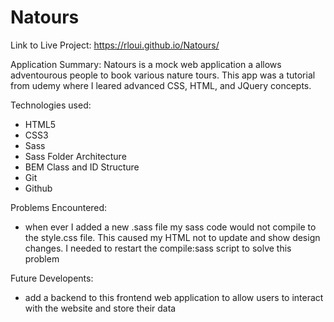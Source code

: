 # Natours

Link to Live Project: https://rloui.github.io/Natours/

Application Summary: Natours is a mock web application a allows adventourous people to book various nature tours. This app was a tutorial from udemy where I leared advanced CSS, HTML, and JQuery concepts.

Technologies used:
- HTML5
- CSS3
- Sass
- Sass Folder Architecture
- BEM Class and ID Structure
- Git
- Github

Problems Encountered:
- when ever I added a new .sass file my sass code would not compile to the style.css file. This caused my HTML not to update and show design changes. I needed to restart the compile:sass script to solve this problem

Future Developents:
- add a backend to this frontend web application to allow users to interact with the website and store their data
